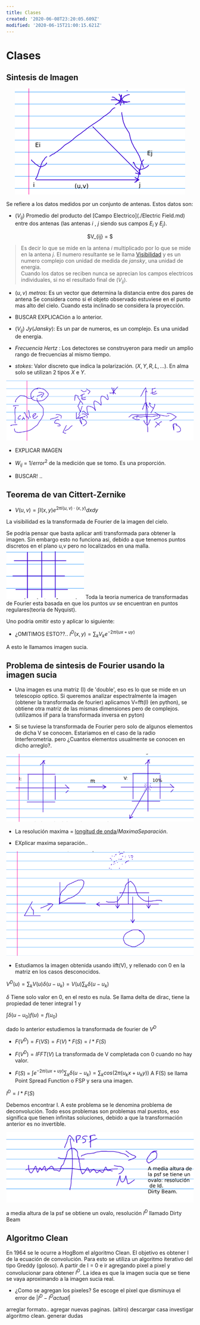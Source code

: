 ```yaml
---
title: Clases
created: '2020-06-08T23:20:05.609Z'
modified: '2020-06-15T21:00:15.621Z'
---
```


# Clases

## Sintesis de Imagen


<p align="center">
  <img src="./clase1.png" />
</p>

Se refiere a los datos medidos por un conjunto de antenas. Estos datos son:

* $(V_{ij})$ Promedio del producto del [Campo Electrico](./Electric Field.md) entre dos antenas (las antenas $i$ , $j$ siendo sus campos $E_{i}$ y $E_{j}$).


<p align="center">
   $V_{ij} = <E_{i}*E_{j}>$
</p>

> Es decir lo que se mide en la antena $i$ multiplicado por lo que se mide en la antena $j$. El numero resultante se le llama [Visibilidad](./Visibilidad.md) y es un numero complejo con unidad de medida de $jansky$, una unidad de energia. <br/> Cuando los datos se reciben nunca se aprecian los campos electricos individuales, si no el resultado final de $(V_{ij})$.

* $(u,v)$ $metros$: Es un vector que determina la distancia entre dos pares de antena 
Se considera como si el objeto observado estuviese en el punto mas alto del cielo. Cuando esta inclinado se considera la proyección. 
* BUSCAR EXPLICACión a lo anterior.

* $(V_{ij})$ $Jy(Jansky)$: Es un par de numeros, es un complejo. Es una unidad de energia. 

* $Frecuencia$ $Hertz$ : Los detectores se construyeron para medir un amplio rango de frecuencias al mismo tiempo. 
 
* $stokes$: Valor discreto que indica la polarización. $(X,Y,R,L,...)$. En alma solo se utilizan 2 tipos $X$ e $Y$.

![alt text](./stokes.png) 
* EXPLICAR IMAGEN

* $W_{ij}$ = $1/{error}^2$ de la medición que se tomo. Es una proporción. 
* BUSCAR! ..

## Teorema de van Cittert-Zernike 
* $V(u,v) = \int I(x,y)e^{2\pi i(u,v)\cdot(x,y) }dx dy$

La visibilidad es la transformada de Fourier de la imagen del cielo.

Se podria pensar que basta aplicar anti transformada para obtener la imagen. Sin embargo esto no funciona asi, debido a que tenemos puntos discretos en el plano u,v pero no localizados en una malla. 
![alt text](./malla.png)
Toda la teoria numerica de transformadas de Fourier esta basada en que los puntos uv se encuentran en puntos regulares(teoria de Nyquist).

Uno podria omitir esto y aplicar lo siguiente: 
* ¿OMITIMOS ESTO??..
$I^{D}(x,y) = \sum_{k} V_{k}e^{-2\pi i(ux+uy)}$

A esto le llamamos imagen sucia. 

## Problema de sintesis de Fourier usando la imagen sucia 

* Una imagen es una matriz (I) de 'double', eso es lo que se mide en un telescopio optico. Si queremos analizar espectralmente la imagen (obtener la transformada de fourier) aplicamos V=fft(I) (en python), se obtiene otra matriz de las mismas dimensiones pero de complejos. (utilizamos iif para la transformada inversa en pyton)

* Si se tuviese la transformada de Fourier pero solo de algunos elementos de dicha V se conocen. Estariamos en el caso de la radio Interferometria. pero ¿Cuantos elementos usualmente se conocen en dicho arreglo?.

![alt text](./datosConocidos.png)


* La resolución maxima  = [longitud de onda](./Wavelength.md)$/MaximaSeparación$.

* EXplicar maxima separación..

![alt text](./resolución.png)


* Estudiamos la imagen obtenida usando iift(V), y rellenado con 0 en la matriz en los casos desconocidos.

$V^{D}(u) =  \sum_{k} V(u) \delta (u-u_k) = V(u) \sum_{k}\delta (u-u_k)$

$\delta$  Tiene solo valor en 0, en el resto es nula. Se llama delta de dirac, tiene la propiedad de tener integral 1 y 

$\int \delta(u-u_0)f(u) = f(u_0)$

dado lo anterior estudiemos la transformada de fourier de $V^D$ 

* $F(V^D) = F(VS) = F(V)*F(S) = I *F(S)$
* $F(V^D) =  IFFT(V)$ La transformada de V completada con 0 cuando no hay valor.

* $F(S)$ = $\int e^{-2 \pi i(ux+uy)} \sum_{k} \delta (u-u_k) = \sum_{k} cos(2\pi (u_k x +u_k y))$ 
A F(S) se llama Point Spread Function o FSP y sera una imagen.

$I^D =I*F(S)$

Debemos encontrar I. A este problema se le denomina problema de deconvolución. Todo esos problemas son problemas mal puestos, eso significa que tienen infinitas soluciones, debido a que la transformación anterior  es no invertible.

![alt text](./psf.png) 

a media altura de la psf se obtiene un ovalo, resolución $I^D$ llamado Dirty Beam
 

## Algoritmo Clean

 En 1964 se le ocurre a HogBom el algoritmo Clean. El objetivo es obtener I de la ecuación de convolución. Para esto se utiliza un algoritmo iterativo del tipo Greddy (goloso). A partir de I = 0 e ir agregando pixel a pixel  y convolucionar para obtener $I^{D}$. La idea es que la imagen sucia que se tiene se vaya aproximando a la imagen sucia real. 

 * ¿Como se agregan los pixeles? 
 Se escoge el pixel que disminuya el error de $|I^D - I^D actual |$


 arreglar formato..
 agregar nuevas paginas. (altiro)
 descargar casa
 investigar algoritmo clean.
 generar dudas


